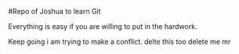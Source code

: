 #Repo of Joshua to learn Git

Everything is easy if you are willing to put in the hardwork.

Keep going i am trying to make a conflict.
delte this too
delete me mr
